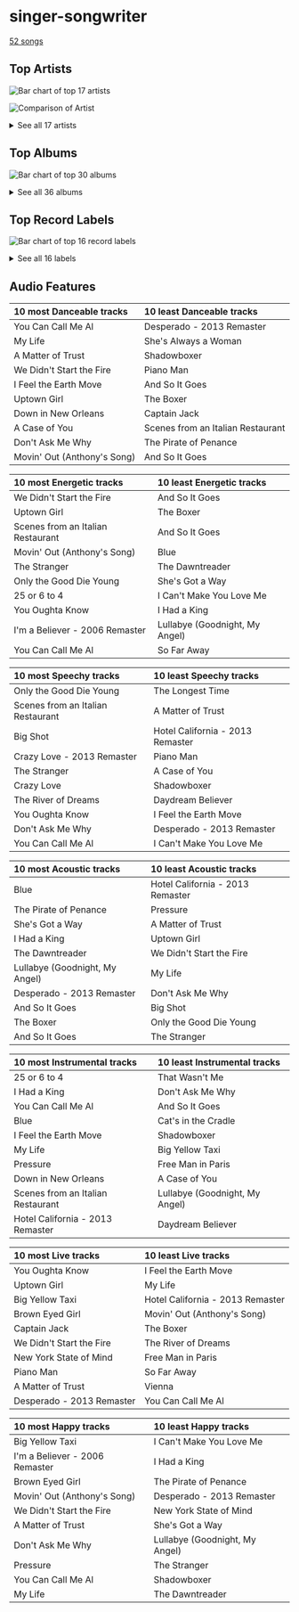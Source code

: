 # singer-songwriter

[52 songs](singer_songwriter_tracks.md)

## Top Artists

![Bar chart of top 17 artists](../images/genres/singer_songwriter/artists.png)

![Comparison of Artist](../images/genres/singer_songwriter/artists_comparison.png)


<details>
<summary>See all 17 artists</summary>

|   Number of Tracks | Art                                                                                              | Artist                                                 | 🔗                                                           |
|-------------------:|:-------------------------------------------------------------------------------------------------|:-------------------------------------------------------|:------------------------------------------------------------|
|                 23 | <img src="https://i.scdn.co/image/ab6761610000e5eb712c7643e8aa18a4aca6c811" alt="" width="50" /> | [Billy Joel](../artists/billy_joel.md)                 | [🔗](https://open.spotify.com/artist/6zFYqv1mOsgBRQbae3JJ9e) |
|                  8 | <img src="https://i.scdn.co/image/68cfb061951dbd44c95422a54cb70baec0722ca3" alt="" width="50" /> | Joni Mitchell                                          | [🔗](https://open.spotify.com/artist/5hW4L92KnC6dX9t7tYM4Ve) |
|                  4 | <img src="https://i.scdn.co/image/ab6761610000e5eb5885f6c2d3ecf8e08bdfa472" alt="" width="50" /> | Van Morrison                                           | [🔗](https://open.spotify.com/artist/44NX2ffIYHr6D4n7RaZF7A) |
|                  2 | <img src="https://i.scdn.co/image/ab6761610000e5ebe4536d632bb182e3f82baaaf" alt="" width="50" /> | [The King's Singers](../artists/the_king_s_singers.md) | [🔗](https://open.spotify.com/artist/5lR7yDVN4z9kahOiUSlMhe) |
|                  2 | <img src="https://i.scdn.co/image/ab6761610000e5ebbdef7f178c9cf2e8d50cb9b9" alt="" width="50" /> | The Monkees                                            | [🔗](https://open.spotify.com/artist/320EPCSEezHt1rtbfwH6Ck) |
|                  2 | <img src="https://i.scdn.co/image/813fde33623cbfd065053789cf1ffb22b55efd4a" alt="" width="50" /> | Carole King                                            | [🔗](https://open.spotify.com/artist/319yZVtYM9MBGqmSQnMyY6) |
|                  2 | <img src="https://i.scdn.co/image/ab6761610000e5eb1f764c8f69b595efe77e1c45" alt="" width="50" /> | Paul Simon                                             | [🔗](https://open.spotify.com/artist/2CvCyf1gEVhI0mX6aFXmVI) |
|                  2 | <img src="https://i.scdn.co/image/ab6761610000e5eb0767e116a2307495e37cd7fb" alt="" width="50" /> | Eagles                                                 | [🔗](https://open.spotify.com/artist/0ECwFtbIWEVNwjlrfc6xoL) |
|                  1 | <img src="https://i.scdn.co/image/ab6772690000c46c44408083dac26a782655baf3" alt="" width="50" /> | Alanis Morissette                                      | [🔗](https://open.spotify.com/artist/6ogn9necmbUdCppmNnGOdi) |
|                  1 | <img src="https://i.scdn.co/image/ab6761610000e5eb624ddceb90bdf808ed4e2e35" alt="" width="50" /> | Steve Miller Band                                      | [🔗](https://open.spotify.com/artist/6QtGlUje9TIkLrgPZrESuk) |
|                  1 | <img src="https://i.scdn.co/image/ab6761610000e5eb07ccdb9ab1ac27384a990ff9" alt="" width="50" /> | Feist                                                  | [🔗](https://open.spotify.com/artist/6CWTBjOJK75cTE8Xv8u1kj) |
|                  1 | <img src="https://i.scdn.co/image/ab6761610000e5ebe86f788af4e127154da1257f" alt="" width="50" /> | Bonnie Raitt                                           | [🔗](https://open.spotify.com/artist/4KDyYWR7IpxZ7xrdYbKrqY) |
|                  1 | <img src="https://i.scdn.co/image/ab67616d0000b273743ebb11200358b5c050f542" alt="" width="50" /> | Harry Chapin                                           | [🔗](https://open.spotify.com/artist/42q4Ivs7tAiCZ5C7eG5q4c) |
|                  1 | <img src="https://i.scdn.co/image/ab6761610000e5ebbab088e2157b02848dfcbc1e" alt="" width="50" /> | Chicago                                                | [🔗](https://open.spotify.com/artist/3iDD7bnsjL9J4fO298r0L0) |
|                  1 | <img src="https://i.scdn.co/image/ab6761610000e5ebf178cbda9bd9a389581ff021" alt="" width="50" /> | Fiona Apple                                            | [🔗](https://open.spotify.com/artist/3g2kUQ6tHLLbmkV7T4GPtL) |
|                  1 | <img src="https://i.scdn.co/image/ab6761610000e5ebfed5626c008ba961a81dd218" alt="" width="50" /> | Dr. John                                               | [🔗](https://open.spotify.com/artist/320TrJub4arztwXRm7kqVO) |
|                  1 | <img src="https://i.scdn.co/image/ab6761610000e5eb5ec0ed4b4cd16649c0ded8a7" alt="" width="50" /> | Brandi Carlile                                         | [🔗](https://open.spotify.com/artist/2sG4zTOLvjKG1PSoOyf5Ej) |

</details>

## Top Albums

![Bar chart of top 30 albums](../images/genres/singer_songwriter/albums.png)


<details>
<summary>See all 36 albums</summary>

|   Number of Tracks | Art                                                                                              | Album                                                          | Release Date   | 🔗                                                          |
|-------------------:|:-------------------------------------------------------------------------------------------------|:---------------------------------------------------------------|:---------------|:-----------------------------------------------------------|
|                  5 | <img src="https://i.scdn.co/image/ab67616d0000b2738a6dbac0b74bd2484189ea5f" alt="" width="50" /> | The Stranger                                                   | 1977-09-29     | [🔗](https://open.spotify.com/album/3IILMjMMnoN2sKzgesX8KV) |
|                  3 | <img src="https://i.scdn.co/image/ab67616d0000b273b4844a368bd9679f1db5a4fb" alt="" width="50" /> | Song to a Seagull                                              | 1968-03-01     | [🔗](https://open.spotify.com/album/6rg3WTvmv68Vd6tgR0yS0E) |
|                  3 | <img src="https://i.scdn.co/image/ab67616d0000b273e9f77be85457110ebf304da7" alt="" width="50" /> | Blue                                                           | 1971-06-22     | [🔗](https://open.spotify.com/album/1vz94WpXDVYIEGja8cjFNa) |
|                  2 | <img src="https://i.scdn.co/image/ab67616d0000b2736ce61113662ecf693b605ee5" alt="" width="50" /> | The Stranger (Legacy Edition)                                  | 1977           | [🔗](https://open.spotify.com/album/1Mhn9VosyjtWn4dMPFlna6) |
|                  2 | <img src="https://i.scdn.co/image/ab67616d0000b27323350feac07f56d8b96f33d5" alt="" width="50" /> | Tapestry                                                       | 1971           | [🔗](https://open.spotify.com/album/12n11cgnpjXKLeqrnIERoS) |
|                  2 | <img src="https://i.scdn.co/image/ab67616d0000b2731946747b8692919f98918ec4" alt="" width="50" /> | Storm Front                                                    | 1989-10-17     | [🔗](https://open.spotify.com/album/1Vw2uoVkLAJFVViJ1QyK1D) |
|                  2 | <img src="https://i.scdn.co/image/ab67616d0000b273d81c87cd4fa07351a5d14a71" alt="" width="50" /> | River Of Dreams                                                | 1993-08-10     | [🔗](https://open.spotify.com/album/4HPnwQJAEvTY910q4RNeOu) |
|                  2 | <img src="https://i.scdn.co/image/ab67616d0000b273db9c8abe838bbfb28ed5cc06" alt="" width="50" /> | Piano Man                                                      | 1973-11-09     | [🔗](https://open.spotify.com/album/77ErLrVvYETIlQJHAwhfIH) |
|                  2 | <img src="https://i.scdn.co/image/ab67616d0000b273b13eb2ff19372ac491273a06" alt="" width="50" /> | Good Vibrations                                                | 1993           | [🔗](https://open.spotify.com/album/10IUKCLZPs9onPwXfQVxfv) |
|                  2 | <img src="https://i.scdn.co/image/ab67616d0000b273814cbc4746358a25c84c62e7" alt="" width="50" /> | An Innocent Man                                                | 1983-08-08     | [🔗](https://open.spotify.com/album/3R3x4zIabsvpD3yxqLaUpc) |
|                  2 | <img src="https://i.scdn.co/image/ab67616d0000b2731d4675d5a0345bb93686e4b6" alt="" width="50" /> | 52nd Street                                                    | 1978-10-13     | [🔗](https://open.spotify.com/album/1HmCO8VK98AU6EXPOjGYyI) |
|                  1 | <img src="https://i.scdn.co/image/ab67616d0000b273315994fdfb86d9bcb40337ba" alt="" width="50" /> | Verities & Balderdash                                          | 1974           | [🔗](https://open.spotify.com/album/3nta4nhqWoWjc6LmHIB0kT) |
|                  1 | <img src="https://i.scdn.co/image/ab67616d0000b273d1731f2c0e1c2c8957f35c76" alt="" width="50" /> | Turnstiles                                                     | 1976-05-19     | [🔗](https://open.spotify.com/album/7GiLfxL1su3MSqz7pmKMZi) |
|                  1 | <img src="https://i.scdn.co/image/ab67616d0000b273b254ca0983d65ede8e3d2f7a" alt="" width="50" /> | Tidal                                                          | 1996-07-23     | [🔗](https://open.spotify.com/album/5gVBXH8MT6zfdRkjp7qT18) |
|                  1 | <img src="https://i.scdn.co/image/ab67616d0000b273b17d3cdd360973516ade9e6d" alt="" width="50" /> | The Reminder                                                   | 2007-01-01     | [🔗](https://open.spotify.com/album/7bTdGfczXffzzNE9ssJj4Z) |
|                  1 | <img src="https://i.scdn.co/image/ab67616d0000b273d5758ffb1632e086776cf14d" alt="" width="50" /> | The Princess and the Frog (Original Motion Picture Soundtrack) | 2009-11-23     | [🔗](https://open.spotify.com/album/0CcL28OkH89kjgKpNZC8sW) |
|                  1 | <img src="https://i.scdn.co/image/ab67616d0000b273e5e5f24cf490dfc7041eafc3" alt="" width="50" /> | The Nylon Curtain                                              | 1982-06-23     | [🔗](https://open.spotify.com/album/50bajZpetfL5T0iRCOR74J) |
|                  1 | <img src="https://i.scdn.co/image/ab67616d0000b273375445cc7a2aedff11361b51" alt="" width="50" /> | The Joker                                                      | 1973-01-01     | [🔗](https://open.spotify.com/album/5uYNj1HkZrWKAkhEYcGmJr) |
|                  1 | <img src="https://i.scdn.co/image/ab67616d0000b2738f09dd4d56cde1a2cda18604" alt="" width="50" /> | The Essential Van Morrison                                     | 2015-12-04     | [🔗](https://open.spotify.com/album/0RXzDyBEGd2EGQTmv8cxQa) |
|                  1 | <img src="https://i.scdn.co/image/ab67616d0000b273800f95060baebdd6aea0f4b9" alt="" width="50" /> | The Bridge                                                     | 1986-07-28     | [🔗](https://open.spotify.com/album/2fRxSC6FtiAkhEDVZr2seH) |
|                  1 | <img src="https://i.scdn.co/image/ab67616d0000b27376448e93fcf0b2298744ba97" alt="" width="50" /> | The Birds, The Bees, & The Monkees                             | 1968-04-22     | [🔗](https://open.spotify.com/album/2Ov6zb7NfgDh3EXSIIWrb2) |
|                  1 | <img src="https://i.scdn.co/image/ab67616d0000b273360a1ae790aa71a0aac4983e" alt="" width="50" /> | More of The Monkees (Deluxe Edition)                           | 1967-01-09     | [🔗](https://open.spotify.com/album/50zHjIiTOZM232gnWvOydX) |
|                  1 | <img src="https://i.scdn.co/image/ab67616d0000b27369bb57791f9859f2695391f7" alt="" width="50" /> | Moondance (Expanded Edition)                                   | 1970-02        | [🔗](https://open.spotify.com/album/6yNYC35npMBHbxG0Vle83O) |
|                  1 | <img src="https://i.scdn.co/image/ab67616d0000b273f22514855a9a8356664340fb" alt="" width="50" /> | Moondance (Deluxe Edition)                                     | 1970-02        | [🔗](https://open.spotify.com/album/7diHYi0CglGJekoM3KaWBK) |
|                  1 | <img src="https://i.scdn.co/image/ab67616d0000b273a1113af3a19a41dc8eec534e" alt="" width="50" /> | Luck Of The Draw                                               | 1991-01-01     | [🔗](https://open.spotify.com/album/6blrkOZ0VmkhYPjfoD7eqf) |
|                  1 | <img src="https://i.scdn.co/image/ab67616d0000b2730058fcf8f649ae1b05f6c163" alt="" width="50" /> | Ladies of the Canyon                                           | 1970-03-01     | [🔗](https://open.spotify.com/album/7JOdtLDLyXJIppDRB7kxr9) |
|                  1 | <img src="https://i.scdn.co/image/ab67616d0000b27392c885317fbe4bfa680109b4" alt="" width="50" /> | Jagged Little Pill                                             | 1995-06-09     | [🔗](https://open.spotify.com/album/09AwlP99cHfKVNKv4FC8VW) |
|                  1 | <img src="https://i.scdn.co/image/ab67616d0000b2734637341b9f507521afa9a778" alt="" width="50" /> | Hotel California (2013 Remaster)                               | 1976-12-08     | [🔗](https://open.spotify.com/album/2widuo17g5CEC66IbzveRu) |
|                  1 | <img src="https://i.scdn.co/image/ab67616d0000b27309880a7b8636c5a0615dc0c8" alt="" width="50" /> | Graceland (25th Anniversary Deluxe Edition)                    | 1986-08-12     | [🔗](https://open.spotify.com/album/6WgGWYw6XXQyLTsWt7tXky) |
|                  1 | <img src="https://i.scdn.co/image/ab67616d0000b27322d5199692d318c28d6c7d9b" alt="" width="50" /> | Glass Houses                                                   | 1980-03-12     | [🔗](https://open.spotify.com/album/5sztejERqpktXEdemlUvU5) |
|                  1 | <img src="https://i.scdn.co/image/ab67616d0000b2732d73b1bb77cee09f0278be04" alt="" width="50" /> | Desperado (2013 Remaster)                                      | 1973           | [🔗](https://open.spotify.com/album/09WBxbis5Sixt01FVMs8UM) |
|                  1 | <img src="https://i.scdn.co/image/ab67616d0000b273909f0333c8c1a821a7eea703" alt="" width="50" /> | Court and Spark                                                | 1974-01-17     | [🔗](https://open.spotify.com/album/2akjxkzFolkeV72Yyv5KrM) |
|                  1 | <img src="https://i.scdn.co/image/ab67616d0000b273431daec5815fd0255437b43b" alt="" width="50" /> | Cold Spring Harbor                                             | 1971-11-01     | [🔗](https://open.spotify.com/album/274rMlKrr22086ohmwAJZA) |
|                  1 | <img src="https://i.scdn.co/image/ab67616d0000b2730ac413b28547dbc45412a3ce" alt="" width="50" /> | Chicago IX: Chicago's Greatest Hits                            | 1975-11-10     | [🔗](https://open.spotify.com/album/5qWGV0fd7hpdptJYI4G9Dd) |
|                  1 | <img src="https://i.scdn.co/image/ab67616d0000b2733f29a976eea00141514ab936" alt="" width="50" /> | Blowin' Your Mind!                                             | 1967-09        | [🔗](https://open.spotify.com/album/7dsWupQRlFuhG8FGiQAUjC) |
|                  1 | <img src="https://i.scdn.co/image/ab67616d0000b273f5aac98410fb9e64e29827d4" alt="" width="50" /> | Bear Creek                                                     | 2012-06-01     | [🔗](https://open.spotify.com/album/5b8YTIrc88vdnfRguZqvVE) |

</details>


## Top Record Labels

![Bar chart of top 16 record labels](../images/genres/singer_songwriter/labels.png)


<details>
<summary>See all 16 labels</summary>

|   Number of Tracks | Label                                                   |
|-------------------:|:--------------------------------------------------------|
|                 24 | [Columbia](../labels/columbia.md)                       |
|                 14 | [Rhino](../labels/rhino.md)                             |
|                  5 | [Legacy](../labels/legacy.md)                           |
|                  3 | Elektra                                                 |
|                  2 | [Warner Records](../labels/warner_records.md)           |
|                  2 | RCA Victor                                              |
|                  2 | Ode                                                     |
|                  2 | Legacy Recordings                                       |
|                  2 | [Epic](../labels/epic.md)                               |
|                  1 | Work                                                    |
|                  1 | [Walt Disney Records](../labels/walt_disney_records.md) |
|                  1 | Universal Music Division Polydor                        |
|                  1 | Maverick                                                |
|                  1 | Clean Slate                                             |
|                  1 | [Capitol Records](../labels/capitol_records.md)         |
|                  1 | CAPITOL CATALOG MKT (C92)                               |

</details>


## Audio Features

| 10 most Danceable tracks    | 10 least Danceable tracks         |
|:----------------------------|:----------------------------------|
| You Can Call Me Al          | Desperado - 2013 Remaster         |
| My Life                     | She's Always a Woman              |
| A Matter of Trust           | Shadowboxer                       |
| We Didn't Start the Fire    | Piano Man                         |
| I Feel the Earth Move       | And So It Goes                    |
| Uptown Girl                 | The Boxer                         |
| Down in New Orleans         | Captain Jack                      |
| A Case of You               | Scenes from an Italian Restaurant |
| Don't Ask Me Why            | The Pirate of Penance             |
| Movin' Out (Anthony's Song) | And So It Goes                    |

| 10 most Energetic tracks          | 10 least Energetic tracks      |
|:----------------------------------|:-------------------------------|
| We Didn't Start the Fire          | And So It Goes                 |
| Uptown Girl                       | The Boxer                      |
| Scenes from an Italian Restaurant | And So It Goes                 |
| Movin' Out (Anthony's Song)       | Blue                           |
| The Stranger                      | The Dawntreader                |
| Only the Good Die Young           | She's Got a Way                |
| 25 or 6 to 4                      | I Can't Make You Love Me       |
| You Oughta Know                   | I Had a King                   |
| I'm a Believer - 2006 Remaster    | Lullabye (Goodnight, My Angel) |
| You Can Call Me Al                | So Far Away                    |

| 10 most Speechy tracks            | 10 least Speechy tracks          |
|:----------------------------------|:---------------------------------|
| Only the Good Die Young           | The Longest Time                 |
| Scenes from an Italian Restaurant | A Matter of Trust                |
| Big Shot                          | Hotel California - 2013 Remaster |
| Crazy Love - 2013 Remaster        | Piano Man                        |
| The Stranger                      | A Case of You                    |
| Crazy Love                        | Shadowboxer                      |
| The River of Dreams               | Daydream Believer                |
| You Oughta Know                   | I Feel the Earth Move            |
| Don't Ask Me Why                  | Desperado - 2013 Remaster        |
| You Can Call Me Al                | I Can't Make You Love Me         |

| 10 most Acoustic tracks        | 10 least Acoustic tracks         |
|:-------------------------------|:---------------------------------|
| Blue                           | Hotel California - 2013 Remaster |
| The Pirate of Penance          | Pressure                         |
| She's Got a Way                | A Matter of Trust                |
| I Had a King                   | Uptown Girl                      |
| The Dawntreader                | We Didn't Start the Fire         |
| Lullabye (Goodnight, My Angel) | My Life                          |
| Desperado - 2013 Remaster      | Don't Ask Me Why                 |
| And So It Goes                 | Big Shot                         |
| The Boxer                      | Only the Good Die Young          |
| And So It Goes                 | The Stranger                     |

| 10 most Instrumental tracks       | 10 least Instrumental tracks   |
|:----------------------------------|:-------------------------------|
| 25 or 6 to 4                      | That Wasn't Me                 |
| I Had a King                      | Don't Ask Me Why               |
| You Can Call Me Al                | And So It Goes                 |
| Blue                              | Cat's in the Cradle            |
| I Feel the Earth Move             | Shadowboxer                    |
| My Life                           | Big Yellow Taxi                |
| Pressure                          | Free Man in Paris              |
| Down in New Orleans               | A Case of You                  |
| Scenes from an Italian Restaurant | Lullabye (Goodnight, My Angel) |
| Hotel California - 2013 Remaster  | Daydream Believer              |

| 10 most Live tracks       | 10 least Live tracks             |
|:--------------------------|:---------------------------------|
| You Oughta Know           | I Feel the Earth Move            |
| Uptown Girl               | My Life                          |
| Big Yellow Taxi           | Hotel California - 2013 Remaster |
| Brown Eyed Girl           | Movin' Out (Anthony's Song)      |
| Captain Jack              | The Boxer                        |
| We Didn't Start the Fire  | The River of Dreams              |
| New York State of Mind    | Free Man in Paris                |
| Piano Man                 | So Far Away                      |
| A Matter of Trust         | Vienna                           |
| Desperado - 2013 Remaster | You Can Call Me Al               |

| 10 most Happy tracks           | 10 least Happy tracks          |
|:-------------------------------|:-------------------------------|
| Big Yellow Taxi                | I Can't Make You Love Me       |
| I'm a Believer - 2006 Remaster | I Had a King                   |
| Brown Eyed Girl                | The Pirate of Penance          |
| Movin' Out (Anthony's Song)    | Desperado - 2013 Remaster      |
| We Didn't Start the Fire       | New York State of Mind         |
| A Matter of Trust              | She's Got a Way                |
| Don't Ask Me Why               | Lullabye (Goodnight, My Angel) |
| Pressure                       | The Stranger                   |
| You Can Call Me Al             | Shadowboxer                    |
| My Life                        | The Dawntreader                |
